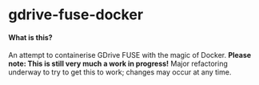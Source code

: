 # gdrive-fuse-docker

#### What is this?
An attempt to containerise GDrive FUSE with the magic of Docker.
**Please note: This is still very much a work in progress!** Major refactoring underway to try to get this to work; changes may occur at any time.
